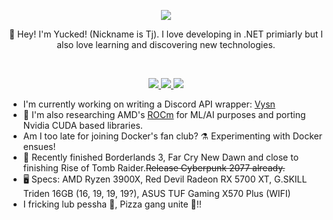 <p align="center">
	<img src="https://imgur.com/gN1AGb1.png" />
	</br>
	<p align="center">
	     👋 Hey! I'm Yucked! (Nickname is Tj). I love developing in .NET primiarly but I also love learning and discovering new technologies.
  </p>
  <br>
  <p align="center">
	<a href="https://discord.gg/ZJaVXK8">
	    <img src="https://img.shields.io/badge/Add%20Me%20On%20Discord-428df5?logoColor=white&logo=discord&style=for-the-badge&&logoWidth=30" />
	</a>
	<a href="https://steamcommunity.com/id/Yucked/">
	    <img src="https://img.shields.io/badge/Steam%20Profile-333333?logoColor=white&logo=steam&style=for-the-badge&&logoWidth=30" />
	</a>
	<a href="">
	    <img src="https://img.shields.io/badge/GAIQHHUQ5ZHCOWARR7VVLXQHXDMQ7YGYVNUHYE4VKYKXLP524P4IL3TW-9003fc?logoColor=white&logo=stellar&style=for-the-badge&&logoWidth=30" />
	</a>
  </p>
</p>

- I'm currently working on writing a Discord API wrapper: [Vysn](https://github.com/Vysn)
- 🤖 I'm also researching AMD's [ROCm](https://www.amd.com/en/graphics/servers-solutions-rocm-ml) for ML/AI purposes and porting Nvidia CUDA based libraries.
- Am I too late for joining Docker's fan club? ⚗️ Experimenting with Docker ensues!
- 👾 Recently finished Borderlands 3, Far Cry New Dawn and close to finishing Rise of Tomb Raider.~~Release Cyberpunk 2077 already.~~
- 🖥️ Specs: AMD Ryzen 3900X, Red Devil Radeon RX 5700 XT, G.SKILL Triden 16GB (16, 19, 19, 19?), ASUS TUF Gaming X570 Plus (WIFI)
- I fricking lub pessha 🍕, Pizza gang unite 💪!!
